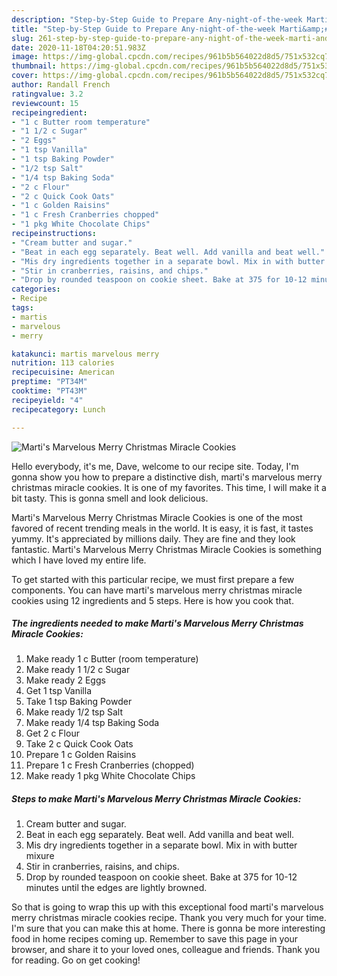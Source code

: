 ```yaml
---
description: "Step-by-Step Guide to Prepare Any-night-of-the-week Marti&amp;#39;s Marvelous Merry Christmas Miracle Cookies"
title: "Step-by-Step Guide to Prepare Any-night-of-the-week Marti&amp;#39;s Marvelous Merry Christmas Miracle Cookies"
slug: 261-step-by-step-guide-to-prepare-any-night-of-the-week-marti-and-39-s-marvelous-merry-christmas-miracle-cookies
date: 2020-11-18T04:20:51.983Z
image: https://img-global.cpcdn.com/recipes/961b5b564022d8d5/751x532cq70/martis-marvelous-merry-christmas-miracle-cookies-recipe-main-photo.jpg
thumbnail: https://img-global.cpcdn.com/recipes/961b5b564022d8d5/751x532cq70/martis-marvelous-merry-christmas-miracle-cookies-recipe-main-photo.jpg
cover: https://img-global.cpcdn.com/recipes/961b5b564022d8d5/751x532cq70/martis-marvelous-merry-christmas-miracle-cookies-recipe-main-photo.jpg
author: Randall French
ratingvalue: 3.2
reviewcount: 15
recipeingredient:
- "1 c Butter room temperature"
- "1 1/2 c Sugar"
- "2 Eggs"
- "1 tsp Vanilla"
- "1 tsp Baking Powder"
- "1/2 tsp Salt"
- "1/4 tsp Baking Soda"
- "2 c Flour"
- "2 c Quick Cook Oats"
- "1 c Golden Raisins"
- "1 c Fresh Cranberries chopped"
- "1 pkg White Chocolate Chips"
recipeinstructions:
- "Cream butter and sugar."
- "Beat in each egg separately. Beat well. Add vanilla and beat well."
- "Mis dry ingredients together in a separate bowl. Mix in with butter mixure"
- "Stir in cranberries, raisins, and chips."
- "Drop by rounded teaspoon on cookie sheet. Bake at 375 for 10-12 minutes until the edges are lightly browned."
categories:
- Recipe
tags:
- martis
- marvelous
- merry

katakunci: martis marvelous merry 
nutrition: 113 calories
recipecuisine: American
preptime: "PT34M"
cooktime: "PT43M"
recipeyield: "4"
recipecategory: Lunch

---
```



![Marti&#39;s Marvelous Merry Christmas Miracle Cookies](https://img-global.cpcdn.com/recipes/961b5b564022d8d5/751x532cq70/martis-marvelous-merry-christmas-miracle-cookies-recipe-main-photo.jpg)

Hello everybody, it's me, Dave, welcome to our recipe site. Today, I'm gonna show you how to prepare a distinctive dish, marti&#39;s marvelous merry christmas miracle cookies. It is one of my favorites. This time, I will make it a bit tasty. This is gonna smell and look delicious.

Marti&#39;s Marvelous Merry Christmas Miracle Cookies is one of the most favored of recent trending meals in the world. It is easy, it is fast, it tastes yummy. It's appreciated by millions daily. They are fine and they look fantastic. Marti&#39;s Marvelous Merry Christmas Miracle Cookies is something which I have loved my entire life.




To get started with this particular recipe, we must first prepare a few components. You can have marti&#39;s marvelous merry christmas miracle cookies using 12 ingredients and 5 steps. Here is how you cook that.

<!--inarticleads1-->

##### The ingredients needed to make Marti&#39;s Marvelous Merry Christmas Miracle Cookies:

1. Make ready 1 c Butter (room temperature)
1. Make ready 1 1/2 c Sugar
1. Make ready 2 Eggs
1. Get 1 tsp Vanilla
1. Take 1 tsp Baking Powder
1. Make ready 1/2 tsp Salt
1. Make ready 1/4 tsp Baking Soda
1. Get 2 c Flour
1. Take 2 c Quick Cook Oats
1. Prepare 1 c Golden Raisins
1. Prepare 1 c Fresh Cranberries (chopped)
1. Make ready 1 pkg White Chocolate Chips




<!--inarticleads2-->

##### Steps to make Marti&#39;s Marvelous Merry Christmas Miracle Cookies:

1. Cream butter and sugar.
1. Beat in each egg separately. Beat well. Add vanilla and beat well.
1. Mis dry ingredients together in a separate bowl. Mix in with butter mixure
1. Stir in cranberries, raisins, and chips.
1. Drop by rounded teaspoon on cookie sheet. Bake at 375 for 10-12 minutes until the edges are lightly browned.




So that is going to wrap this up with this exceptional food marti&#39;s marvelous merry christmas miracle cookies recipe. Thank you very much for your time. I'm sure that you can make this at home. There is gonna be more interesting food in home recipes coming up. Remember to save this page in your browser, and share it to your loved ones, colleague and friends. Thank you for reading. Go on get cooking!
